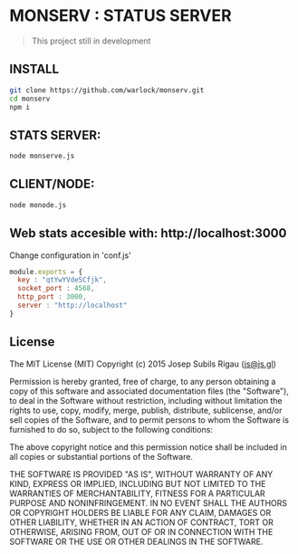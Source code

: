 MONSERV : STATUS SERVER
===
>This project still in development

## INSTALL
```sh
git clone https://github.com/warlock/monserv.git
cd monserv
npm i
```

## STATS SERVER:
```sh
node monserve.js
```

## CLIENT/NODE:
```sh
node monode.js
```

## Web stats accesible with: http://localhost:3000

Change configuration in 'conf.js'

```js
module.exports = {
  key : "qtYwYVde5Cfjk",
  socket_port : 4568,
  http_port : 3000,
  server : "http://localhost"
}
```

## License
The MIT License (MIT)
Copyright (c) 2015 Josep Subils Rigau (js@js.gl)

Permission is hereby granted, free of charge, to any person obtaining a copy of this software and associated documentation files (the "Software"), to deal in the Software without restriction, including without limitation the rights to use, copy, modify, merge, publish, distribute, sublicense, and/or sell copies of the Software, and to permit persons to whom the Software is furnished to do so, subject to the following conditions:

The above copyright notice and this permission notice shall be included in all copies or substantial portions of the Software.

THE SOFTWARE IS PROVIDED "AS IS", WITHOUT WARRANTY OF ANY KIND, EXPRESS OR IMPLIED, INCLUDING BUT NOT LIMITED TO THE WARRANTIES OF MERCHANTABILITY, FITNESS FOR A PARTICULAR PURPOSE AND NONINFRINGEMENT. IN NO EVENT SHALL THE AUTHORS OR COPYRIGHT HOLDERS BE LIABLE FOR ANY CLAIM, DAMAGES OR OTHER LIABILITY, WHETHER IN AN ACTION OF CONTRACT, TORT OR OTHERWISE, ARISING FROM, OUT OF OR IN CONNECTION WITH THE SOFTWARE OR THE USE OR OTHER DEALINGS IN THE SOFTWARE.